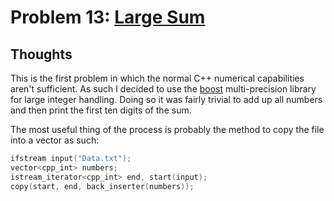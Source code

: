 # Problem 13: [Large Sum](https://projecteuler.net/problem=13)

## Thoughts
This is the first problem in which the normal C++ numerical capabilities aren't sufficient. As such I decided to use the [boost](https://www.boost.org/) multi-precision library for large integer handling. Doing so it was fairly trivial to add up all numbers and then print the first ten digits of the sum.

The most useful thing of the process is probably the method to copy the file into a vector as such:

```cpp
ifstream input("Data.txt");
vector<cpp_int> numbers;
istream_iterator<cpp_int> end, start(input);
copy(start, end, back_inserter(numbers));
```